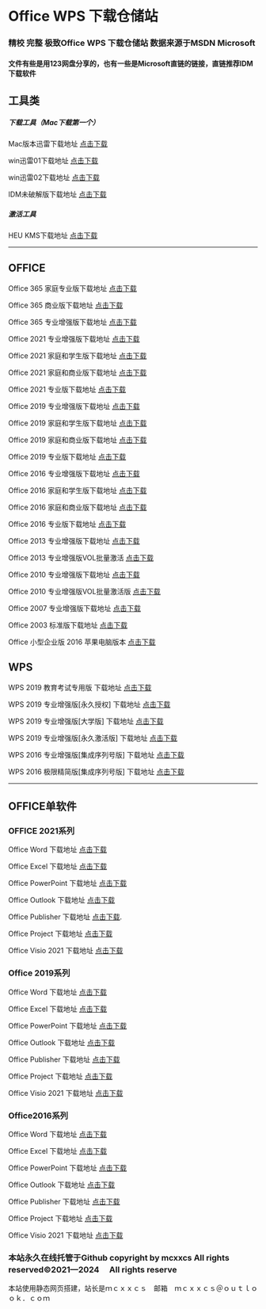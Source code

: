 # **Office WPS 下载仓储站**

### 精校 完整 极致Office WPS 下载仓储站   数据来源于MSDN   Microsoft

#### 文件有些是用123网盘分享的，也有一些是Microsoft直链的链接，直链推荐**IDM下载软件**

## 工具类

##### 下载工具（Mac下载第一个）                                                                                                                                                                                                                                                             

Mac版本迅雷下载地址 [点击下载](https://www.123pan.com/s/WbAUVv-spgV3.html)

win迅雷01下载地址 [点击下载](https://www.123pan.com/s/WbAUVv-WpgV3.html)

win迅雷02下载地址 [点击下载](https://www.123pan.com/s/WbAUVv-CpgV3.html)

IDM未破解版下载地址 [点击下载](https://www.internetdownloadmanager.com/)

##### 激活工具

HEU KMS下载地址 [点击下载](https://www.lanzouw.com/ibVCwuzvt2h)

------

## OFFICE

Office 365 家庭专业版下载地址 [点击下载](https://officecdn.microsoft.com/db/492350F6-3A01-4F97-B9C0-C7C6DDF67D60/media/zh-CN/O365HomePremRetail.img)

Office 365 商业版下载地址 [点击下载](https://officecdn.microsoft.com/db/492350F6-3A01-4F97-B9C0-C7C6DDF67D60/media/zh-CN/O365BusinessRetail.img)

Office 365 专业增强版下载地址 [点击下载](https://officecdn.microsoft.com/db/492350F6-3A01-4F97-B9C0-C7C6DDF67D60/media/zh-CN/O365ProPlusRetail.img)

Office 2021 专业增强版下载地址 [点击下载](https://www.123pan.com/s/WbAUVv-rxgV3.html)

Office 2021 家庭和学生版下载地址 [点击下载](https://officecdn.microsoft.com/db/492350F6-3A01-4F97-B9C0-C7C6DDF67D60/media/zh-CN/HomeStudent2021Retail.img)

Office 2021 家庭和商业版下载地址 [点击下载](https://officecdn.microsoft.com/db/492350F6-3A01-4F97-B9C0-C7C6DDF67D60/media/zh-CN/HomeBusiness2021Retail.img)

Office 2021 专业版下载地址 [点击下载](https://officecdn.microsoft.com/db/492350F6-3A01-4F97-B9C0-C7C6DDF67D60/media/zh-CN/Professional2021Retail.img)

Office 2019 专业增强版下载地址 [点击下载](https://www.123pan.com/s/WbAUVv-8xgV3.html)

Office 2019 家庭和学生版下载地址 [点击下载](https://officecdn.microsoft.com/db/492350F6-3A01-4F97-B9C0-C7C6DDF67D60/media/zh-CN/HomeStudent2019Retail.img)

Office 2019 家庭和商业版下载地址 [点击下载](https://officecdn.microsoft.com/db/492350F6-3A01-4F97-B9C0-C7C6DDF67D60/media/zh-CN/HomeBusiness2019Retail.img)

Office 2019 专业版下载地址 [点击下载](https://officecdn.microsoft.com/db/492350F6-3A01-4F97-B9C0-C7C6DDF67D60/media/zh-CN/Professional2019Retail.img)

Office 2016 专业增强版下载地址 [点击下载](https://www.123pan.com/s/WbAUVv-0xgV3.html)

Office 2016 家庭和学生版下载地址 [点击下载](https://officecdn.microsoft.com/db/492350F6-3A01-4F97-B9C0-C7C6DDF67D60/media/zh-CN/HomeStudentRetail.img)

Office 2016 家庭和商业版下载地址 [点击下载](https://officecdn.microsoft.com/db/492350F6-3A01-4F97-B9C0-C7C6DDF67D60/media/zh-CN/HomeBusinessRetail.img)

Office 2016 专业版下载地址 [点击下载](https://officecdn.microsoft.com/db/492350F6-3A01-4F97-B9C0-C7C6DDF67D60/media/zh-CN/ProfessionalRetail.img)

Office 2013 专业增强版下载地址 [点击下载](https://www.123pan.com/s/WbAUVv-KxgV3.html)

Office 2013 专业增强版VOL批量激活 [点击下载](https://www.123pan.com/s/WbAUVv-6xgV3.html)

Office 2010 专业增强版下载地址 [点击下载](https://www.123pan.com/s/WbAUVv-uxgV3.html)

Office 2010 专业增强版VOL批量激活版 [点击下载](https://www.123pan.com/s/WbAUVv-qxgV3.html)

Office 2007 专业增强版下载地址 [点击下载](https://www.123pan.com/s/WbAUVv-UxgV3.html)

Office 2003 标准版下载地址 [点击下载](https://www.123pan.com/s/WbAUVv-SxgV3.html)

Office 小型企业版 2016 苹果电脑版本 [点击下载](https://www.123pan.com/s/WbAUVv-txgV3.html)

## WPS

WPS 2019 教育考试专用版 下载地址 [点击下载](https://www.123pan.com/s/WbAUVv-lxgV3.html)

WPS 2019 专业增强版[永久授权] 下载地址 [点击下载](https://www.123pan.com/s/WbAUVv-7xgV3.html)

WPS 2019 专业增强版[大学版] 下载地址 [点击下载](https://www.123pan.com/s/WbAUVv-zxgV3.html)

WPS 2019 专业增强版[永久激活版] 下载地址 [点击下载](https://www.123pan.com/s/WbAUVv-ZxgV3.html)

WPS 2016 专业增强版[集成序列号版] 下载地址 [点击下载](https://www.123pan.com/s/WbAUVv-LxgV3.html)

WPS 2016 极限精简版[集成序列号版] 下载地址 [点击下载](https://www.123pan.com/s/WbAUVv-5xgV3.html)

------

## OFFICE单软件

### OFFICE 2021系列

Office Word 下载地址 [点击下载](https://officecdn.microsoft.com/db/492350F6-3A01-4F97-B9C0-C7C6DDF67D60/media/zh-CN/Word2021Retail.img)

Office Excel 下载地址 [点击下载](https://officecdn.microsoft.com/db/492350F6-3A01-4F97-B9C0-C7C6DDF67D60/media/zh-CN/Excel2021Retail.img)

Office PowerPoint 下载地址 [点击下载](https://officecdn.microsoft.com/db/492350F6-3A01-4F97-B9C0-C7C6DDF67D60/media/zh-CN/PowerPoint2021Retail.img)

Office Outlook 下载地址 [点击下载](https://officecdn.microsoft.com/db/492350F6-3A01-4F97-B9C0-C7C6DDF67D60/media/zh-CN/Outlook2021Retail.img)

Office Publisher 下载地址 [点击下载](https://officecdn.microsoft.com/db/492350F6-3A01-4F97-B9C0-C7C6DDF67D60/media/zh-CN/Publisher2021Retail).

Office Project 下载地址 [点击下载](https://officecdn.microsoft.com/db/492350F6-3A01-4F97-B9C0-C7C6DDF67D60/media/zh-CN/ProjectPro2021Retail.img)

Office Visio 2021 下载地址 [点击下载](https://officecdn.microsoft.com/db/492350F6-3A01-4F97-B9C0-C7C6DDF67D60/media/zh-CN/VisioPro2021Retail.img)

### Office 2019系列

Office Word 下载地址 [点击下载](https://officecdn.microsoft.com/db/492350F6-3A01-4F97-B9C0-C7C6DDF67D60/media/zh-CN/Word2019Retail.img)

Office Excel 下载地址 [点击下载](https://officecdn.microsoft.com/db/492350F6-3A01-4F97-B9C0-C7C6DDF67D60/media/zh-CN/Excel2019Retail.img)

Office PowerPoint 下载地址 [点击下载](https://officecdn.microsoft.com/db/492350F6-3A01-4F97-B9C0-C7C6DDF67D60/media/zh-CN/PowerPoint2019Retail.img)

Office Outlook 下载地址 [点击下载](https://officecdn.microsoft.com/db/492350F6-3A01-4F97-B9C0-C7C6DDF67D60/media/zh-CN/Outlook2019Retail.img)

Office Publisher 下载地址 [点击下载](https://officecdn.microsoft.com/db/492350F6-3A01-4F97-B9C0-C7C6DDF67D60/media/zh-CN/Publisher2019Retail.img)

Office Project 下载地址 [点击下载](https://officecdn.microsoft.com/db/492350F6-3A01-4F97-B9C0-C7C6DDF67D60/media/zh-CN/ProjectPro2019Retail.img)

Office Visio 2021 下载地址 [点击下载](https://officecdn.microsoft.com/db/492350F6-3A01-4F97-B9C0-C7C6DDF67D60/media/zh-CN/VisioPro2019Retail.img)

### Office2016系列

Office Word 下载地址 [点击下载](https://officecdn.microsoft.com/db/492350F6-3A01-4F97-B9C0-C7C6DDF67D60/media/zh-CN/WordRetail.img)

Office Excel 下载地址 [点击下载](https://officecdn.microsoft.com/db/492350F6-3A01-4F97-B9C0-C7C6DDF67D60/media/zh-CN/ExcelRetail.img)

Office PowerPoint 下载地址 [点击下载](https://officecdn.microsoft.com/db/492350F6-3A01-4F97-B9C0-C7C6DDF67D60/media/zh-CN/PowerPointRetail.img)

Office Outlook 下载地址 [点击下载](https://officecdn.microsoft.com/db/492350F6-3A01-4F97-B9C0-C7C6DDF67D60/media/zh-CN/OutlookRetail.img)

Office Publisher 下载地址 [点击下载](https://officecdn.microsoft.com/db/492350F6-3A01-4F97-B9C0-C7C6DDF67D60/media/zh-CN/PublisherRetail.img)

Office Project 下载地址 [点击下载](https://officecdn.microsoft.com/db/492350F6-3A01-4F97-B9C0-C7C6DDF67D60/media/zh-CN/ProjectProRetail.img)

Office Visio 2021 下载地址 [点击下载](https://officecdn.microsoft.com/db/492350F6-3A01-4F97-B9C0-C7C6DDF67D60/media/zh-CN/VisioProRetail.img)



### 本站永久在线托管于Github          copyright by mcxxcs   All rights reserved©2021—2024　 All rights reserve

本站使用静态网页搭建，站长是ｍｃｘｘｃｓ　邮箱　ｍｃｘｘｃｓ＠ｏｕｔｌｏｏｋ．ｃｏｍ



